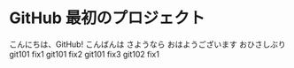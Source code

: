 # GitHub 最初のプロジェクト

こんにちは、GitHub!
こんばんは
さようなら
おはようございます
おひさしぶり
git101 fix1
git101 fix2
git101 fix3
git102 fix1

